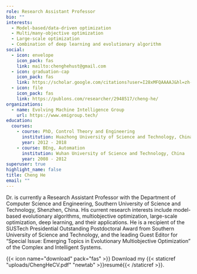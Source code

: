 ```yaml
---
role: Research Assistant Professor
bio: ""
interests:
  - Model-based/data-driven optimization
  - Multi/many-objective optimization
  - Large-scale optimization
  - Combination of deep learning and evolutionary algorithm
social:
  - icon: envelope
    icon_pack: fas
    link: mailto:chenghehust@gmail.com
  - icon: graduation-cap
    icon_pack: fas
    link: https://scholar.google.com/citations?user=I28xMFQAAAAJ&hl=zh-CN
  - icon: file
    icon_pack: fas
    link: https://publons.com/researcher/2948517/cheng-he/
organizations:
  - name: Evolving Machine Intelligence Group
    url: https://www.emigroup.tech/
education:
  courses:
    - course: PhD, Control Theory and Engineering
      institution: Huazhong University of Science and Technology, China
      year: 2012 - 2018
    - course: BEng, Automation
      institution: Wuhan University of Science and Technology, China
      year: 2008 - 2012
superuser: true
highlight_name: false
title: Cheng He
email: ""
---
```

Dr. is currently a Research Assistant Professor with the Department of Computer Science and Engineering, Southern University of Science and Technology, Shenzhen, China. His current research interests include model-based evolutionary algorithms, multiobjective optimization, large-scale optimization, deep learning, and their applications. He is a recipient of the SUSTech Presidential Outstanding Postdoctoral Award from Southern University of Science and Technology, and the leading Guest Editor for “Special Issue: Emerging Topics in Evolutionary Multiobjective Optimization” of the Complex and Intelligent Systems.

{{< icon name="download" pack="fas" >}} Download my {{< staticref "uploads/ChengHeCV.pdf" "newtab" >}}resumé{{< /staticref >}}.